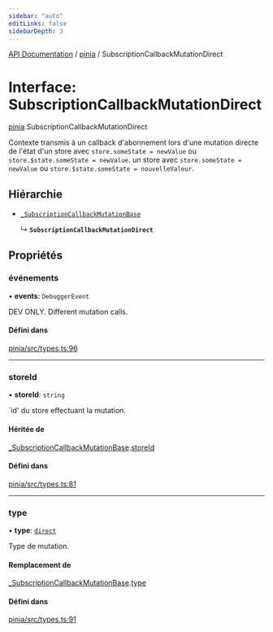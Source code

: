 ```yaml
---
sidebar: "auto"
editLinks: false
sidebarDepth: 3
---
```


[API Documentation](../index.md) / [pinia](../modules/pinia.md) / SubscriptionCallbackMutationDirect

# Interface: SubscriptionCallbackMutationDirect

[pinia](../modules/pinia.md).SubscriptionCallbackMutationDirect

Contexte transmis à un callback d'abonnement lors d'une mutation directe de l'état d'un store avec `store.someState = newValue` ou `store.$state.someState = newValue`.
un store avec `store.someState = newValue` ou `store.$state.someState =
nouvelleValeur`.

## Hiérarchie

- [`_SubscriptionCallbackMutationBase`](pinia._SubscriptionCallbackMutationBase.md)

  ↳ **`SubscriptionCallbackMutationDirect`**

## Propriétés

### événements

• **events**: `DebuggerEvent`

DEV ONLY. Different mutation calls.

#### Défini dans

[pinia/src/types.ts:96](https://github.com/posva/pinia/blob/46c50b2/packages/pinia/src/types.ts#L96)

___

### storeId

• **storeId**: `string`

`id' du store effectuant la mutation.

#### Héritée de

[_SubscriptionCallbackMutationBase](pinia._SubscriptionCallbackMutationBase.md).[storeId](pinia._SubscriptionCallbackMutationBase.md#storeid)

#### Défini dans

[pinia/src/types.ts:81](https://github.com/posva/pinia/blob/46c50b2/packages/pinia/src/types.ts#L81)

___

### type

• **type**: [`direct`](../enums/pinia.MutationType.md#direct)

Type de mutation.

#### Remplacement de

[_SubscriptionCallbackMutationBase](pinia._SubscriptionCallbackMutationBase.md).[type](pinia._SubscriptionCallbackMutationBase.md#type)

#### Défini dans

[pinia/src/types.ts:91](https://github.com/posva/pinia/blob/46c50b2/packages/pinia/src/types.ts#L91)
